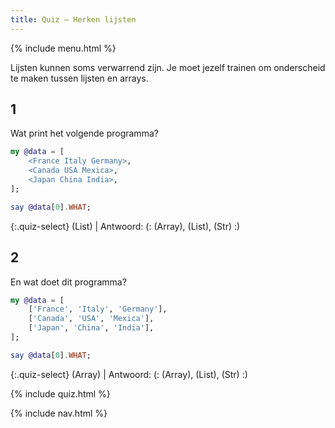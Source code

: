 ```yaml
---
title: Quiz — Herken lijsten
---
```


{% include menu.html %}

Lijsten kunnen soms verwarrend zijn. Je moet jezelf trainen om onderscheid te maken tussen lijsten en arrays.

## 1

Wat print het volgende programma?

```raku
my @data = [
    <France Italy Germany>,
    <Canada USA Mexica>,
    <Japan China India>,
];

say @data[0].WHAT;
```

{:.quiz-select}
(List) | Antwoord: (: (Array), (List), (Str) :)

## 2

En wat doet dit programma?

```raku
my @data = [
    ['France', 'Italy', 'Germany'],
    ['Canada', 'USA', 'Mexica'],
    ['Japan', 'China', 'India'],
];

say @data[0].WHAT;
```

{:.quiz-select}
(Array) | Antwoord: (: (Array), (List), (Str) :)


{% include quiz.html %}

{% include nav.html %}